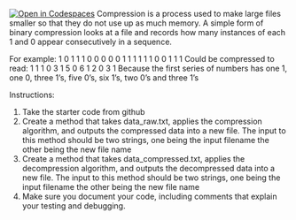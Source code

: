 [![Open in Codespaces](https://classroom.github.com/assets/launch-codespace-2972f46106e565e64193e422d61a12cf1da4916b45550586e14ef0a7c637dd04.svg)](https://classroom.github.com/open-in-codespaces?assignment_repo_id=19294557)
Compression is a process used to make large files smaller so that they do not use up as much memory. A simple form of binary compression looks at a file and records how many instances of each 1 and 0 appear consecutively in a sequence.

For example:
1 0 1 1 1 0 0 0 0 0 1 1 1 1 1 1 0 0 1 1 1
Could be compressed to read:
1 1 1 0 3 1 5 0 6 1 2 0 3 1
Because the first series of numbers has one 1, one 0, three 1’s, five 0’s, six 1’s, two 0’s and
three 1’s

Instructions:

1. Take the starter code from github
2. Create a method that takes data_raw.txt, applies the compression algorithm, and outputs the compressed data into a new file. The input to this method should be two strings, one being the input filename the other being the new file name
3. Create a method that takes data_compressed.txt, applies the decompression algorithm, and outputs the decompressed data into a new file. The input to this method should be two strings, one being the input filename the other being the new file name
4. Make sure you document your code, including comments that explain your testing and debugging.
